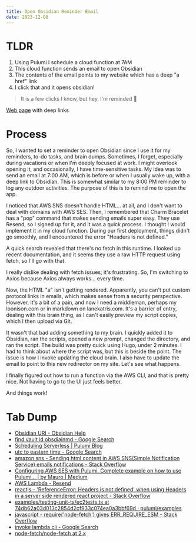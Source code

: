 ```yaml
---
title: Open Obsidian Reminder Email
date: 2023-12-08
---
```

# TLDR
1) Using Pulumi I schedule a cloud function at 7AM
2) This cloud function sends an email to open Obsidian
3) The contents of the email points to my website which has a deep "a href" link
4) I click that and it opens obsidian! 

> It is a few clicks I know, but hey, I'm reminded 🤷

[Web page](https://www.lanekatris.com/obsidian-links) with deep links

# Process
So, I wanted to set a reminder to open Obsidian since I use it for my reminders, to-do tasks, and brain dumps. Sometimes, I forget, especially during vacations or when I'm deeply focused at work. I might overlook opening it, and occasionally, I have time-sensitive tasks. My idea was to send an email at 7:00 AM, which is before or when I usually wake up, with a deep link to Obsidian. This is somewhat similar to my 8:00 PM reminder to log any outdoor activities. The purpose of this is to remind me to open the app.

I noticed that AWS SNS doesn't handle HTML... at all, and I don't want to deal with domains with AWS SES. Then, I remembered that Charm Bracelet has a "pop" command that makes sending emails super easy. They use Resend, so I signed up for it, and it was a quick process. I thought I would implement it in my cloud function. During our first deployment, things didn't go smoothly, and I encountered the error "Headers is not defined."

A quick search revealed that there's no fetch in this runtime. I looked up recent documentation, and it seems they use a raw HTTP request using fetch, so I'll go with that.

I really dislike dealing with fetch issues; it's frustrating. So, I'm switching to Axios because Axios always works... every time.

Now, the HTML "a" isn't getting rendered. Apparently, you can't put custom protocol links in emails, which makes sense from a security perspective. However, it's a bit of a pain, and now I need a middleman, perhaps my loonison.com or in markdown on lanekatris.com. It's a barrier of entry, dealing with this brain thing, as I can't easily preview my script copies, which I then upload via Git.

It wasn't that bad adding something to my brain. I quickly added it to Obsidian, ran the scripts, opened a new prompt, changed the directory, and ran the script. The build was pretty quick using Hugo, under 2 minutes. I had to think about where the script was, but this is beside the point. The issue is how I invoke updating the cloud brain. I also have to update the email to point to this new redirector on my site. Let's see what happens.

I finally figured out how to run a function via the AWS CLI, and that is pretty nice. Not having to go to the UI just feels better.

And things work!
# Tab Dump
* [Obsidian URI - Obsidian Help](https://help.obsidian.md/Concepts/Obsidian+URI)
* [find vault id obsdiainmd - Google Search](https://www.google.com/search?q=find+vault+id+obsdiainmd&rlz=1C1GCEA_enUS928US928&oq=find+vault+id+obsdiainmd&gs_lcrp=EgZjaHJvbWUyBggAEEUYOTIGCAEQRRhA0gEINDA0N2owajeoAgCwAgA&sourceid=chrome&ie=UTF-8)
* [Scheduling Serverless | Pulumi Blog](https://www.pulumi.com/blog/scheduling-serverless/)
* [utc to eastern time - Google Search](https://www.google.com/search?q=utc+to+eastern+time&rlz=1C1GCEA_enUS928US928&oq=utc+to+easter&gs_lcrp=EgZjaHJvbWUqBwgAEAAYgAQyBwgAEAAYgAQyBggBEEUYOTIHCAIQABiABDIHCAMQABiABDIHCAQQABiABDIHCAUQABiABDIHCAYQABiABDIHCAcQABiABDIHCAgQABiABDIHCAkQABiABNIBCDIxMDVqMGo3qAIAsAIA&sourceid=chrome&ie=UTF-8)
* [amazon sns - Sending html content in AWS SNS(Simple Notification Service) emails notifications - Stack Overflow](https://stackoverflow.com/questions/32241928/sending-html-content-in-aws-snssimple-notification-service-emails-notification)
* [Configuring AWS SES with Pulumi. Complete example on how to use Pulumi… | by Mauro | Medium](https://whattodevnow.medium.com/configuring-aws-ses-with-pulumi-4b25e2a9e230)
* [AWS Lambda - Resend](https://resend.com/docs/send-with-aws-lambda)
* [reactjs - 'ReferenceError: Headers is not defined' when using Headers in a server side rendered react project - Stack Overflow](https://stackoverflow.com/questions/57186018/referenceerror-headers-is-not-defined-when-using-headers-in-a-server-side-ren)
* [examples/testing-unit-ts/ec2tests.ts at 74db62a03d013c2854d2cf933c074ea0a3bbf69d · pulumi/examples](https://github.com/pulumi/examples/blob/74db62a03d013c2854d2cf933c074ea0a3bbf69d/testing-unit-ts/ec2tests.ts)
* [javascript - require('node-fetch') gives ERR\_REQUIRE\_ESM - Stack Overflow](https://stackoverflow.com/questions/69087292/requirenode-fetch-gives-err-require-esm)
* [invoke lambda cli - Google Search](https://www.google.com/search?q=invoke+lambda+cli&rlz=1C1GCEA_enUS928US928&oq=invoke+lambda+cli&gs_lcrp=EgZjaHJvbWUyBggAEEUYOTIICAEQABgWGB4yCAgCEAAYFhgeMggIAxAAGBYYHjIICAQQABgWGB4yCAgFEAAYFhgeMggIBhAAGBYYHjIICAcQABgWGB4yCAgIEAAYFhgeMggICRAAGBYYHtIBCDI4NjJqMGo3qAIAsAIA&sourceid=chrome&ie=UTF-8)
* [node-fetch/node-fetch at 2.x](https://github.com/node-fetch/node-fetch/tree/2.x#readme)